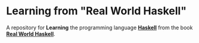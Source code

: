 # Learning from "Real World Haskell"

A repository for __Learning__ the programming language [__Haskell__](http://www.haskell.org/) from the book [__Real World Haskell__](http://book.realworldhaskell.org/).

